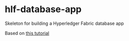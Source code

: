 # hlf-database-app
Skeleton for building a Hyperledger Fabric database app

Based on [this tutorial](https://chainhero.io/2018/03/tutorial-build-blockchain-app-2/)
